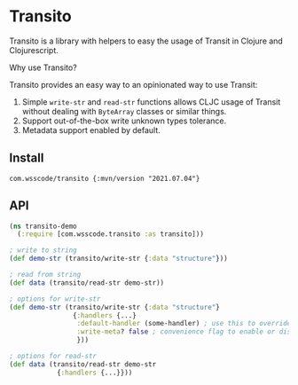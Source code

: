 # Transito

Transito is a library with helpers to easy the usage of Transit in Clojure and Clojurescript.

Why use Transito?

Transito provides an easy way to an opinionated way to use Transit:

1. Simple `write-str` and `read-str` functions allows CLJC usage of Transit without dealing with `ByteArray` classes or similar things.
2. Support out-of-the-box write unknown types tolerance.
3. Metadata support enabled by default.

## Install

```
com.wsscode/transito {:mvn/version "2021.07.04"}
```

## API

```clojure
(ns transito-demo
  (:require [com.wsscode.transito :as transito]))

; write to string
(def demo-str (transito/write-str {:data "structure"}))

; read from string
(def data (transito/read-str demo-str))

; options for write-str
(def demo-str (transito/write-str {:data "structure"}
                {:handlers {...}
                 :default-handler (some-handler) ; use this to override the default handler for unknown types 
                 :write-meta? false ; convenience flag to enable or disable write-meta, enabled by default
                 }))

; options for read-str
(def data (transito/read-str demo-str
            {:handlers {...}}))
```
